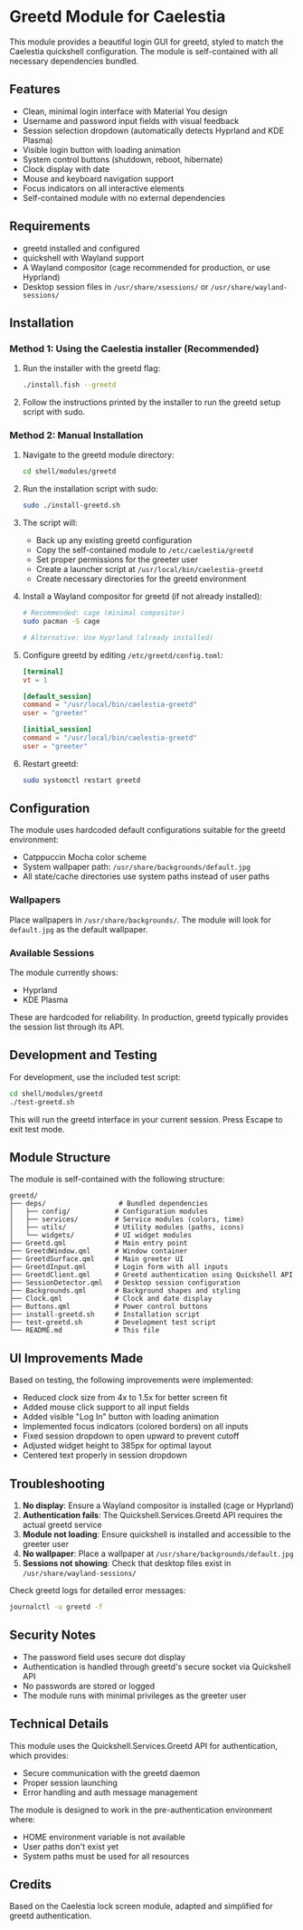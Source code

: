 # Greetd Module for Caelestia

This module provides a beautiful login GUI for greetd, styled to match the Caelestia quickshell configuration. The module is self-contained with all necessary dependencies bundled.

## Features

- Clean, minimal login interface with Material You design
- Username and password input fields with visual feedback
- Session selection dropdown (automatically detects Hyprland and KDE Plasma)
- Visible login button with loading animation
- System control buttons (shutdown, reboot, hibernate)
- Clock display with date
- Mouse and keyboard navigation support
- Focus indicators on all interactive elements
- Self-contained module with no external dependencies

## Requirements

- greetd installed and configured
- quickshell with Wayland support
- A Wayland compositor (cage recommended for production, or use Hyprland)
- Desktop session files in `/usr/share/xsessions/` or `/usr/share/wayland-sessions/`

## Installation

### Method 1: Using the Caelestia installer (Recommended)

1. Run the installer with the greetd flag:
   ```bash
   ./install.fish --greetd
   ```

2. Follow the instructions printed by the installer to run the greetd setup script with sudo.

### Method 2: Manual Installation

1. Navigate to the greetd module directory:
   ```bash
   cd shell/modules/greetd
   ```

2. Run the installation script with sudo:
   ```bash
   sudo ./install-greetd.sh
   ```

3. The script will:
   - Back up any existing greetd configuration
   - Copy the self-contained module to `/etc/caelestia/greetd`
   - Set proper permissions for the greeter user
   - Create a launcher script at `/usr/local/bin/caelestia-greetd`
   - Create necessary directories for the greetd environment

4. Install a Wayland compositor for greetd (if not already installed):
   ```bash
   # Recommended: cage (minimal compositor)
   sudo pacman -S cage
   
   # Alternative: Use Hyprland (already installed)
   ```

5. Configure greetd by editing `/etc/greetd/config.toml`:
   ```toml
   [terminal]
   vt = 1

   [default_session]
   command = "/usr/local/bin/caelestia-greetd"
   user = "greeter"

   [initial_session]
   command = "/usr/local/bin/caelestia-greetd"
   user = "greeter"
   ```

6. Restart greetd:
   ```bash
   sudo systemctl restart greetd
   ```

## Configuration

The module uses hardcoded default configurations suitable for the greetd environment:
- Catppuccin Mocha color scheme
- System wallpaper path: `/usr/share/backgrounds/default.jpg`
- All state/cache directories use system paths instead of user paths

### Wallpapers

Place wallpapers in `/usr/share/backgrounds/`. The module will look for `default.jpg` as the default wallpaper.

### Available Sessions

The module currently shows:
- Hyprland
- KDE Plasma

These are hardcoded for reliability. In production, greetd typically provides the session list through its API.

## Development and Testing

For development, use the included test script:
```bash
cd shell/modules/greetd
./test-greetd.sh
```

This will run the greetd interface in your current session. Press Escape to exit test mode.

## Module Structure

The module is self-contained with the following structure:
```
greetd/
├── deps/                  # Bundled dependencies
│   ├── config/           # Configuration modules
│   ├── services/         # Service modules (colors, time)
│   ├── utils/            # Utility modules (paths, icons)
│   └── widgets/          # UI widget modules
├── Greetd.qml            # Main entry point
├── GreetdWindow.qml      # Window container
├── GreetdSurface.qml     # Main greeter UI
├── GreetdInput.qml       # Login form with all inputs
├── GreetdClient.qml      # Greetd authentication using Quickshell API
├── SessionDetector.qml   # Desktop session configuration
├── Backgrounds.qml       # Background shapes and styling
├── Clock.qml             # Clock and date display
├── Buttons.qml           # Power control buttons
├── install-greetd.sh     # Installation script
├── test-greetd.sh        # Development test script
└── README.md             # This file
```

## UI Improvements Made

Based on testing, the following improvements were implemented:
- Reduced clock size from 4x to 1.5x for better screen fit
- Added mouse click support to all input fields
- Added visible "Log In" button with loading animation
- Implemented focus indicators (colored borders) on all inputs
- Fixed session dropdown to open upward to prevent cutoff
- Adjusted widget height to 385px for optimal layout
- Centered text properly in session dropdown

## Troubleshooting

1. **No display**: Ensure a Wayland compositor is installed (cage or Hyprland)
2. **Authentication fails**: The Quickshell.Services.Greetd API requires the actual greetd service
3. **Module not loading**: Ensure quickshell is installed and accessible to the greeter user
4. **No wallpaper**: Place a wallpaper at `/usr/share/backgrounds/default.jpg`
5. **Sessions not showing**: Check that desktop files exist in `/usr/share/wayland-sessions/`

Check greetd logs for detailed error messages:
```bash
journalctl -u greetd -f
```

## Security Notes

- The password field uses secure dot display
- Authentication is handled through greetd's secure socket via Quickshell API
- No passwords are stored or logged
- The module runs with minimal privileges as the greeter user

## Technical Details

This module uses the Quickshell.Services.Greetd API for authentication, which provides:
- Secure communication with the greetd daemon
- Proper session launching
- Error handling and auth message management

The module is designed to work in the pre-authentication environment where:
- HOME environment variable is not available
- User paths don't exist yet
- System paths must be used for all resources

## Credits

Based on the Caelestia lock screen module, adapted and simplified for greetd authentication.